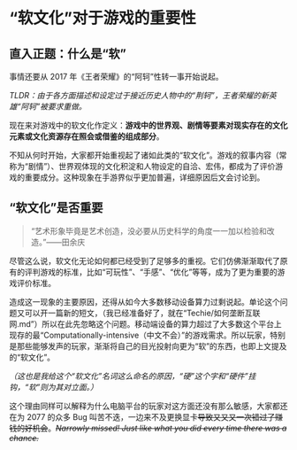 # “软文化”对于游戏的重要性

## 直入正题：什么是“软”

事情还要从 2017 年《王者荣耀》的“阿轲”性转一事开始说起。

*TLDR：由于各方面描述和设定过于接近历史人物中的“荆轲”，王者荣耀的新英雄“阿轲”被要求重做。*

现在来对游戏中的软文化作定义：**游戏中的世界观、剧情等要素对现实存在的文化元素或文化资源存在照会或借鉴的组成部分**。

不知从何时开始，大家都开始重视起了诸如此类的“软文化”。游戏的叙事内容（常称为“剧情”）、世界观体现的文化积淀和人物设定的自洽、宏伟，都成为了评价游戏的重要成分。这种现象在手游界似乎更加普遍，详细原因后文会讨论到。

## “软文化”是否重要

> “艺术形象毕竟是艺术创造，没必要从历史科学的角度一一加以检验和改造。”——田余庆

尽管这么说，软文化无论如何都已经受到了足够多的重视。它们仿佛渐渐取代了原有的评判游戏的标准，比如“可玩性”、“手感”、“优化”等等，成为了更为重要的游戏评价标准。

造成这一现象的主要原因，还得从如今大多数移动设备算力过剩说起。单论这个问题又可以开一篇新的短文，（我已经准备好了，就在“Techie/如何垄断互联网.md”）所以在此先忽略这个问题。移动端设备的算力超过了大多数这个平台上现存的最“Computationally-intensive（中文不会）”的游戏需求。所以玩家，特别是那些能够发声的玩家，渐渐将自己的目光投射向更为“软”的东西，也即上文提及的“软文化”。

*（这也是我给这个“软文化”名词这么命名的原因，“硬”这个字和“硬件”挂钩，“软”则为其对立面。）*

这个理由同样可以解释为什么电脑平台的玩家对这方面还没有那么敏感，大家都还在为 2077 的众多 Bug 叫苦不迭，一边来不及更换显卡~~导致又又又一次错过了赚钱的好机会~~。~~*Narrowly missed! Just like what you did every time there was a chance.*~~
